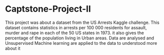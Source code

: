 # Captstone-Project-II
This project was about a dataset from the US Arrests Kaggle challenge. This dataset contains statistics in arrests per 100 000 residents for assault, murder and rape in each of the 50 US states in 1973. it also gives the percentage of the population living in Urban areas.
Data are analysed and Unsupervised Machine learning are applied to the data to understood more about it
